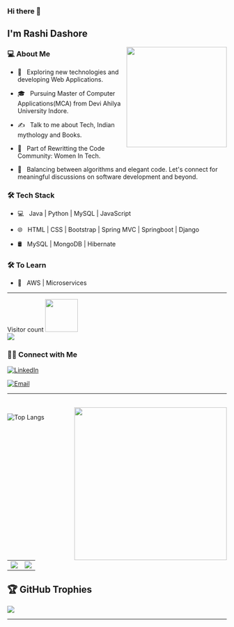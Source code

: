 

<!--
**rashi07dashore/rashi07dashore** is a ✨ _special_ ✨ repository because its `README.md` (this file) appears on your GitHub profile.

Here are some ideas to get you started:

- 🔭 I’m currently working on ...
- 🌱 I’m currently learning ...
- 👯 I’m looking to collaborate on ...
- 🤔 I’m looking for help with ...
- 💬 Ask me about ...
- 📫 How to reach me: ...
- 😄 Pronouns: ...
- ⚡ Fun fact: ...
-->
### Hi there 👋<h2> I'm Rashi Dashore</h2>

<img align='right' src="https://media.giphy.com/media/ieyl9zmCjO4b4t6qoY/giphy.gif" width="230">

<h3> 💻 About Me </h3>



- 🤔 &nbsp; Exploring new technologies and developing Web Applications.

- 🎓 &nbsp; Pursuing Master of Computer Applications(MCA) from Devi Ahilya University Indore.

- ✍️ &nbsp; Talk to me about Tech, Indian mythology and Books.
  
- 👯 &nbsp; Part of Rewritting the Code Community: Women In Tech.

- 🌱 &nbsp; Balancing between algorithms and elegant code. Let's connect for meaningful discussions on software development and beyond.



<h3>🛠 Tech Stack</h3>



- 💻 &nbsp; Java | Python | MySQL | JavaScript

- 🌐 &nbsp; HTML | CSS | Bootstrap | Spring MVC | Springboot | Django

- 🛢 &nbsp; MySQL | MongoDB | Hibernate
  
<!--

- 🛢 &nbsp; MySQL | MongoDB

- 🔧 &nbsp; Git | Markdown | Selenium | Tidyverse

- 🖥 &nbsp; Illustrator| Photoshop | InDesign

-->



<h3>🛠 To Learn</h3>

- 🔧 &nbsp; AWS | Microservices

<hr>
<p> 
  Visitor count <img src="https://media.giphy.com/media/LnQjpWaON8nhr21vNW/giphy.gif" width="75"><br>
  <img src="https://profile-counter.glitch.me/rashi07dashore/count.svg" />
</p>

<h3> 🤝🏻 Connect with Me </h3>

<p align="center">

<a href="https://www.linkedin.com/in/rashi-dashore-27b14b248"><img alt="LinkedIn" src="https://img.shields.io/badge/LinkedIn-Rashi%20Dashore-blue?style=flat-square&logo=linkedin"></a>


<a href="mailto:dash.rashi07@gmail.com"><img alt="Email" src="https://img.shields.io/badge/Email-dash.rashi07@gmail.com-blue?style=flat-square&logo=gmail"></a>

</p>


<hr>
<br/>
<img src="https://user-images.githubusercontent.com/74038190/221352975-94759904-aa4c-4032-a8ab-b546efb9c478.gif" width="350" align='right'>

![Top Langs](https://github-readme-stats.vercel.app/api/top-langs/?username=rashi07dashore&show_icons=true&theme=gotham)

<br>
<table><tr><td><img src="https://github-readme-stats.vercel.app/api?username=rashi07dashore&show_icons=true&theme=gotham" /></td><td><img src="http://github-readme-streak-stats.herokuapp.com?user=rashi07dashore&theme=gotham"/></td></tr></table>

## 🏆 GitHub Trophies
![](https://github-profile-trophy.vercel.app/?username=rashi07dashore&theme=radical&no-frame=false&no-bg=true&margin-w=4)



<hr>

